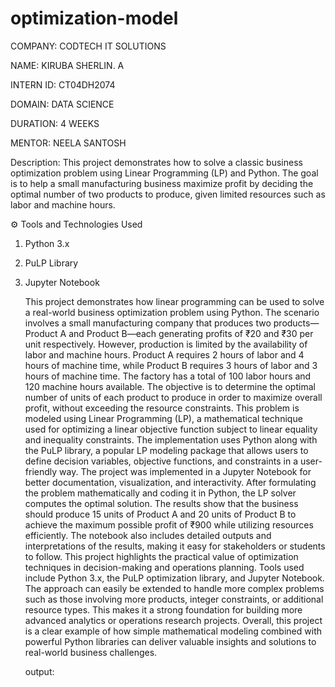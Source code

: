 # optimization-model

COMPANY: CODTECH IT SOLUTIONS

NAME: KIRUBA SHERLIN. A

INTERN ID: CT04DH2074

DOMAIN: DATA SCIENCE

DURATION: 4 WEEKS

MENTOR: NEELA SANTOSH

Description: This project demonstrates how to solve a classic business optimization problem using Linear Programming (LP) and Python. The goal is to help a small manufacturing business maximize profit by deciding the optimal number of two products to produce, given limited resources such as labor and machine hours.

⚙️ Tools and Technologies Used
1. Python 3.x
2. PuLP Library
3. Jupyter Notebook

   This project demonstrates how linear programming can be used to solve a real-world business optimization problem using Python. The scenario involves a small manufacturing company that produces two products—Product A and Product B—each generating profits of ₹20 and ₹30 per unit respectively. However, production is limited by the availability of labor and machine hours. Product A requires 2 hours of labor and 4 hours of machine time, while Product B requires 3 hours of labor and 3 hours of machine time. The factory has a total of 100 labor hours and 120 machine hours available. The objective is to determine the optimal number of units of each product to produce in order to maximize overall profit, without exceeding the resource constraints. This problem is modeled using Linear Programming (LP), a mathematical technique used for optimizing a linear objective function subject to linear equality and inequality constraints. The implementation uses Python along with the PuLP library, a popular LP modeling package that allows users to define decision variables, objective functions, and constraints in a user-friendly way. The project was implemented in a Jupyter Notebook for better documentation, visualization, and interactivity. After formulating the problem mathematically and coding it in Python, the LP solver computes the optimal solution. The results show that the business should produce 15 units of Product A and 20 units of Product B to achieve the maximum possible profit of ₹900 while utilizing resources efficiently. The notebook also includes detailed outputs and interpretations of the results, making it easy for stakeholders or students to follow. This project highlights the practical value of optimization techniques in decision-making and operations planning. Tools used include Python 3.x, the PuLP optimization library, and Jupyter Notebook. The approach can easily be extended to handle more complex problems such as those involving more products, integer constraints, or additional resource types. This makes it a strong foundation for building more advanced analytics or operations research projects. Overall, this project is a clear example of how simple mathematical modeling combined with powerful Python libraries can deliver valuable insights and solutions to real-world business challenges.

   output:
   
